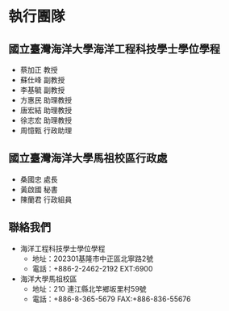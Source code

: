 # 執行團隊

## 國立臺灣海洋大學海洋工程科技學士學位學程
* 蔡加正 教授
* 蘇仕峰 副教授
* 李基毓 副教授
* 方惠民 助理教授
* 唐宏結 助理教授
* 徐志宏 助理教授
* 周憶甄 行政助理

## 國立臺灣海洋大學馬祖校區行政處
* 桑國忠 處長
* 黃啟國 秘書
* 陳蘭君 行政組員

## 聯絡我們
* 海洋工程科技學士學位學程
  * 地址：202301基隆市中正區北寧路2號
  * 電話：+886-2-2462-2192 EXT:6900
* 海洋大學馬祖校區
  * 地址：210 連江縣北竿鄉坂里村59號
  * 電話：+886-8-365-5679 FAX:+886-836-55676